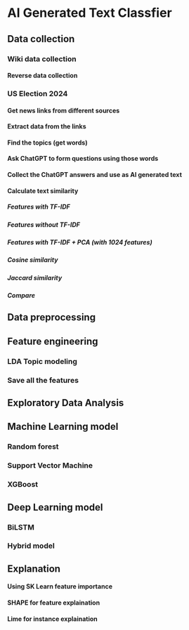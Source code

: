# AI Generated Text Classfier
## Data collection 
### Wiki data collection
#### Reverse data collection
### US Election 2024
#### Get news links from different sources
#### Extract data from the links
#### Find the topics (get words)
#### Ask ChatGPT to form questions using those words
#### Collect the ChatGPT answers and use as AI generated text
#### Calculate text similarity 
##### Features with TF-IDF
##### Features without TF-IDF
##### Features with TF-IDF + PCA (with 1024 features)
##### Cosine similarity
##### Jaccard similarity
##### Compare
## Data preprocessing 
## Feature engineering 
### LDA Topic modeling
### Save all the features
## Exploratory Data Analysis 
## Machine Learning model
### Random forest
### Support Vector Machine
### XGBoost
## Deep Learning model
### BiLSTM
### Hybrid model
## Explanation
#### Using SK Learn feature importance 
#### SHAPE for feature explaination 
#### Lime for instance explaination
